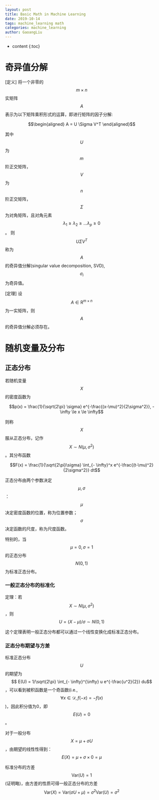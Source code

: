 ```yaml
---
layout: post
title: Basic Math in Machine Learning
date: 2019-10-14
tags: machine_learning math
categories: machine_learning
author: GaoangLiu
---
```

* content
{:toc}


# 奇异值分解
[定义] 将一个非零的 $$m \times n$$ 实矩阵 $$A$$ 表示为以下矩阵乘积形式的运算，即进行矩阵的因子分解: 




$$\begin{aligned}
    A = U \Sigma V^T
\end{aligned}$$

其中 $$U$$ 为 $$m$$ 阶正交矩阵， $$V$$ 为 $$n$$ 阶正交矩阵， $$\Sigma$$ 为对角矩阵，且对角元素 $$\lambda_1 \geq \lambda_2 \geq ... \lambda_p \geq 0$$。
则 $$U \Sigma V^T$$ 称为 $$A$$ 的奇异值分解(singular value decomposition, SVD), $$\sigma_i$$ 为奇异值。

[定理] 设 $$A \in \mathrm{R}^{m \times n}$$ 为一实矩阵，则 $$A$$ 的奇异值分解必须存在。


# 随机变量及分布

## 正态分布

若随机变量$$X$$的密度函数为

$$p(x) = \frac{1}{\sqrt{2\pi} \sigma} e^{-\frac{(x-\mu)^2}{2\sigma^2}}, -\infty \le x \le \infty$$

则称 $$X$$ 服从正态分布，记作 $$X \sim N(\mu, \sigma^2)$$。其分布函数 

$$F(x) = \frac{1}{\sqrt{2\pi}\sigma} \int_{- \infty}^x  e^{-\frac{(t-\mu)^2}{2\sigma^2}} dt$$

正态分布由两个参数决定 $$\mu, \sigma$$：$$\mu$$ 决定密度函数的位置，称为位置参数； $$\sigma$$ 决定函数的尺度，称为尺度函数。

特别的，当 $$\mu=0, \sigma=1$$ 的正态分布$$N(0, 1)$$为标准正态分布。 

### 一般正态分布的标准化

定理：若$$X \sim N(\mu, \sigma^2)$$，则$$U = (X - \mu) / \sigma \sim N(0, 1)$$

这个定理表明一般正态分布都可以通过一个线性变换化成标准正态分布。 

### 正态分布期望与方差
标准正态分布$$U$$的期望为 $$ E(U) = 1/\sqrt{2\pi} \int_{- \infty}^{\infty} u e^{-\frac{u^2}{2}} du$$，可以看到被积函数是一个奇函数(i.e., $$\forall x \in \mathcal{D}, f(-x) = - f(x)$$)，因此积分值为0，即 $$E(U) = 0$$。 

对于一般分布 $$X = \mu + \sigma U$$，由期望的线性性得到： $$E(X) = \mu + \sigma \times 0 = \mu$$

标准分布的方差$$ \text{Var}(U) = 1$$(证明略)，由方差的性质可得一般正态分布的方差 $$\text{Var}(X) = \text{Var}(\sigma U + \mu) = \sigma^2 \text{Var}(U) = \sigma^2$$
